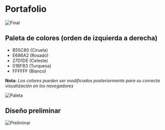 # Portafolio

![Final](https://i.imgur.com/k19PctL.png)

## Paleta de colores (orden de izquierda a derecha)

+ B55C80 (Ciruela)
+ E686A2 (Rosado)
+ 27D1DE (Celeste)
+ 01BFB3 (Turquesa)
+ FFFFFF (Blanco)

**Nota:** *Los colores pueden ser modificados posteriormente para su correcta visualización en los navegadores*

![Paleta](https://i.imgur.com/zEAICfb.jpg)

## Diseño preliminar

![Preliminar](https://i.imgur.com/1heI4qe.jpg)